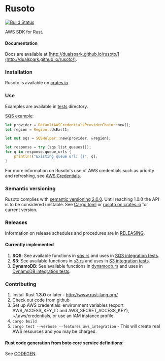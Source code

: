 # Rusoto

[![Build Status](https://travis-ci.org/DualSpark/rusoto.svg?branch=master)](https://travis-ci.org/DualSpark/rusoto)

AWS SDK for Rust.

#### Documentation

Docs are available at [http://dualspark.github.io/rusoto/](http://dualspark.github.io/rusoto/).

### Installation

Rusoto is available on [crates.io](https://crates.io/crates/rusoto).

### Use

Examples are available in [tests](tests) directory.

[SQS example](tests/sqs.rs):

```rust
let provider = DefaultAWSCredentialsProviderChain::new();
let region = Region::UsEast1;

let mut sqs = SQSHelper::new(provider, &region);

let response = try!(sqs.list_queues());
for q in response.queue_urls {
    println!("Existing queue url: {}", q);
}
```

For more information on Rusoto's use of AWS credentials such as priority and refreshing, see [AWS Credentials](AWS-CREDENTIALS.md).

### Semantic versioning

Rusoto complies with [semantic versioning 2.0.0](http://semver.org/).  Until reaching 1.0.0 the API is to be considered unstable.  See [Cargo.toml](Cargo.toml) or [rusoto on crates.io](https://crates.io/crates/rusoto) for current version.  

### Releases

Information on release schedules and procedures are in [RELEASING](RELEASING.md).

#### Currently implemented

1. **SQS**: See available functions in [sqs.rs](src/sqs.rs) and uses in [SQS integration tests](tests/sqs.rs).
2. **S3**: See available functions in [s3.rs](src/s3.rs) and uses in [S3 integration tests](tests/s3.rs).
2. **DynamoDB**: See available functions in [dynamodb.rs](src/dynamodb.rs) and uses in [DynamoDB integration tests](tests/dynamodb.rs).

### Contributing

1. Install Rust **1.3.0** or later - http://www.rust-lang.org/
2. Check out code from github
3. Set up AWS credentials: environment variables (export AWS_ACCESS_KEY_ID and AWS_SECRET_ACCESS_KEY), ~/.aws/credentials, or use an IAM instance profile.
4. `cargo build`
5. `cargo test --verbose --features aws_integration` - This will create real AWS resources and you may be charged.

#### Rust code generation from boto core service definitions:

See [CODEGEN](codegen/CODEGEN.md).
